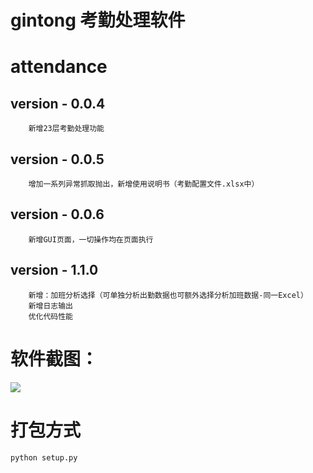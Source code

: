 gintong 考勤处理软件
===================
# attendance
## version - 0.0.4
        新增23层考勤处理功能
## version - 0.0.5
        增加一系列异常抓取抛出，新增使用说明书（考勤配置文件.xlsx中）
## version - 0.0.6
        新增GUI页面，一切操作均在页面执行
## version - 1.1.0
        新增：加班分析选择（可单独分析出勤数据也可额外选择分析加班数据-同一Excel）
        新增日志输出
        优化代码性能
# 软件截图：
![](https://github.com/xuyonggit/attendance/blob/latest/software.png)

# 打包方式
```
python setup.py
```

